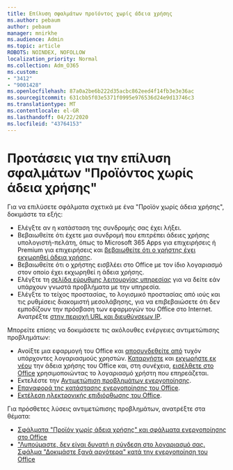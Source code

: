 ```yaml
---
title: Επίλυση σφαλμάτων προϊόντος χωρίς άδεια χρήσης
ms.author: pebaum
author: pebaum
manager: mnirkhe
ms.audience: Admin
ms.topic: article
ROBOTS: NOINDEX, NOFOLLOW
localization_priority: Normal
ms.collection: Adm_O365
ms.custom:
- "3412"
- "9001428"
ms.openlocfilehash: 87a0a2be6b222d35acbc862eed4f14fb3e3e36ac
ms.sourcegitcommit: 631cbb5f03e5371f0995e976536d24e9d13746c3
ms.translationtype: MT
ms.contentlocale: el-GR
ms.lasthandoff: 04/22/2020
ms.locfileid: "43764153"
---
```

# <a name="suggestions-for-solving-unlicensed-product-errors"></a>Προτάσεις για την επίλυση σφαλμάτων "Προϊόντος χωρίς άδεια χρήσης"

Για να επιλύσετε σφάλματα σχετικά με ένα "Προϊόν χωρίς άδεια χρήσης", δοκιμάστε τα εξής:

- Ελέγξτε αν η κατάσταση της συνδρομής σας έχει λήξει.
- Βεβαιωθείτε ότι έχετε μια συνδρομή που επιτρέπει άδειες χρήσης υπολογιστή-πελάτη, όπως το Microsoft 365 Apps για επιχειρήσεις ή Premium για επιχειρήσεις και [βεβαιωθείτε ότι ο χρήστης έχει εκχωρηθεί άδεια χρήσης](https://docs.microsoft.com/office365/admin/subscriptions-and-billing/assign-licenses-to-users). 
- Βεβαιωθείτε ότι ο χρήστης εισβλέει στο Office με τον ίδιο λογαριασμό στον οποίο έχει εκχωρηθεί η άδεια χρήσης.
- Ελέγξτε τη [σελίδα εύρυθμης λειτουργίας υπηρεσίας](https://docs.microsoft.com/office365/enterprise/view-service-health) για να δείτε εάν υπάρχουν γνωστά προβλήματα με την υπηρεσία.
- Ελέγξτε το τείχος προστασίας, το λογισμικό προστασίας από ιούς και τις ρυθμίσεις διακομιστή μεσολάβησης, για να επιβεβαιώσετε ότι δεν εμποδίζουν την πρόσβαση των εφαρμογών του Office στο Internet. Ανατρέξτε [στην περιοχή URL και διευθύνσεων IP](https://docs.microsoft.com/office365/enterprise/urls-and-ip-address-ranges).

Μπορείτε επίσης να δοκιμάσετε τις ακόλουθες ενέργειες αντιμετώπισης προβλημάτων: 

- Ανοίξτε μια εφαρμογή του Office και [αποσυνδεθείτε από](https://support.office.com/article/5a20dc11-47e9-4b6f-945d-478cb6d92071) τυχόν υπάρχοντες λογαριασμούς χρηστών. [Καταργήστε](https://docs.microsoft.com/office365/admin/manage/remove-licenses-from-users) και [εκχωρήστε εκ νέου](https://docs.microsoft.com/office365/admin/manage/assign-licenses-to-users) την άδεια χρήσης του Office και, στη συνέχεια, [εισέλθετε στο Office](https://support.office.com/article/628ea040-f265-49de-b986-be09c3ebf8a9) χρησιμοποιώντας το λογαριασμό χρήστη που επηρεάζεται.
- Εκτελέστε την [Αντιμετώπιση προβλημάτων ενεργοποίησης](https://aka.ms/SARA-OfficeActivation-Alchemy).
- [Επαναφορά της κατάστασης ενεργοποίησης του Office](https://docs.microsoft.com/office365/troubleshoot/activation/reset-office-365-proplus-activation-state). 
- [Εκτέλεση ηλεκτρονικής επιδιόρθωσης του Office](https://support.office.com/Article/7821d4b6-7c1d-4205-aa0e-a6b40c5bb88b).

Για πρόσθετες λύσεις αντιμετώπισης προβλημάτων, ανατρέξτε στα θέματα: 

- [Σφάλματα "Προϊόν χωρίς άδεια χρήσης" και σφάλματα ενεργοποίησης στο Office](https://support.office.com/Article/0d23d3c0-c19c-4b2f-9845-5344fedc4380)
- ["Λυπούμαστε, δεν είναι δυνατή η σύνδεση στο λογαριασμό σας. Σφάλμα "Δοκιμάστε ξανά αργότερα" κατά την ενεργοποίηση του Office](https://docs.microsoft.com/office/troubleshoot/activation-installation/issue-when-activate-office-from-office-365)